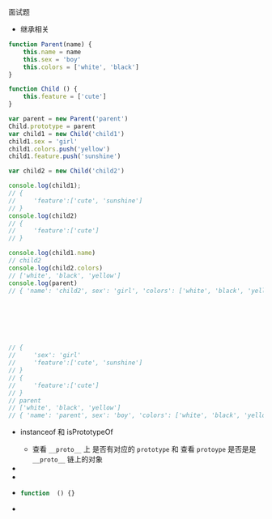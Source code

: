 面试题

* 继承相关

```js
function Parent(name) {
    this.name = name
    this.sex = 'boy'
    this.colors = ['white', 'black']
}

function Child () {
    this.feature = ['cute']
}

var parent = new Parent('parent')
Child.prototype = parent
var child1 = new Child('child1')
child1.sex = 'girl'
child1.colors.push('yellow')
child1.feature.push('sunshine')

var child2 = new Child('child2')

console.log(child1);
// {   
//     'feature':['cute', 'sunshine']
// }
console.log(child2)
// {    
//     'feature':['cute']
// }

console.log(child1.name)
// child2
console.log(child2.colors)
// ['white', 'black', 'yellow']
console.log(parent)
// { 'name': 'child2', sex': 'girl', 'colors': ['white', 'black', 'yellow'] }







// {   
//     'sex': 'girl'
//     'feature':['cute', 'sunshine']
// }
// {    
//     'feature':['cute']
// }
// parent
// ['white', 'black', 'yellow']
// { 'name': 'parent', sex': 'boy', 'colors': ['white', 'black', 'yellow'] }

```

* instanceof 和 isPrototypeOf 

  * 查看 `__proto__` 上 是否有对应的  `prototype` 和 查看 `protoype` 是否是是 `__proto__` 链上的对象

* 

* 

  * ```js
    function  () {}
    ```

  * 